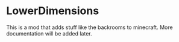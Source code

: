 # LowerDimensions

This is a mod that adds stuff like the backrooms to minecraft. More documentation will be added later.

